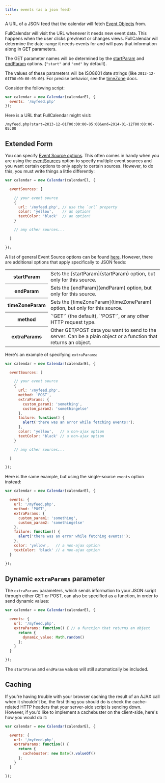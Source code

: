 ```yaml
---
title: events (as a json feed)
---
```


A URL of a JSON feed that the calendar will fetch [Event Objects](event-object) from.

FullCalendar will visit the URL whenever it needs new event data. This happens when the user clicks prev/next or changes views. FullCalendar will determine the date-range it needs events for and will pass that information along in GET parameters.

The GET parameter names will be determined by the [startParam](startParam) and [endParam](endParam) options. (`"start"` and `"end"` by default).

The values of these parameters will be ISO8601 date strings (like `2013-12-01T00:00:00-05:00`). For precise behavior, see the [timeZone](timeZone) docs.

Consider the following script:

```js
var calendar = new Calendar(calendarEl, {
  events: '/myfeed.php'
});
```

Here is a URL that FullCalendar might visit:

`/myfeed.php?start=2013-12-01T00:00:00-05:00&end=2014-01-12T00:00:00-05:00`


## Extended Form

You can specify [Event Source options](event-source-object#options). This often comes in handy when you are using the [eventSources](eventSources) option to specify multiple event sources and you want certain options to only apply to certain sources. However, to do this, you must write things a little differently:

```js
var calendar = new Calendar(calendarEl, {

  eventSources: [

    // your event source
    {
      url: '/myfeed.php', // use the `url` property
      color: 'yellow',    // an option!
      textColor: 'black'  // an option!
    }

    // any other sources...

  ]

});
```

A list of general Event Source options can be found [here](event-source-object#options).
<span id='options'>However, there are additional options that apply specifically to JSON feeds:</span>

<table>

<tr>
<th>startParam</th>
<td markdown='1'>
Sets the [startParam](startParam) option, but only for this source.
</td>
</tr>

<tr>
<th>endParam</th>
<td markdown='1'>
Sets the [endParam](endParam) option, but only for this source.
</td>
</tr>

<tr>
<th>timeZoneParam</th>
<td markdown='1'>
Sets the [timeZoneParam](timeZoneParam) option, but only for this source.
</td>
</tr>

<tr>
<th>method</th>
<td markdown='1'>
`'GET'` (the default), `'POST'`, or any other HTTP request type.
</td>
</tr>

<tr>
<th>extraParams</th>
<td markdown='1'>
Other GET/POST data you want to send to the server. Can be a plain object or a function that returns an object.
</td>
</tr>

</table>


Here's an example of specifying `extraParams`:

```js
var calendar = new Calendar(calendarEl, {

  eventSources: [

    // your event source
    {
      url: '/myfeed.php',
      method: 'POST',
      extraParams: {
        custom_param1: 'something',
        custom_param2: 'somethingelse'
      },
      failure: function() {
        alert('there was an error while fetching events!');
      },
      color: 'yellow',   // a non-ajax option
      textColor: 'black' // a non-ajax option
    }

    // any other sources...

  ]

});
```

Here is the same example, but using the single-source `events` option instead:

```js
var calendar = new Calendar(calendarEl, {

  events: {
    url: '/myfeed.php',
    method: 'POST',
    extraParams: {
      custom_param1: 'something',
      custom_param2: 'somethingelse'
    },
    failure: function() {
      alert('there was an error while fetching events!');
    },
    color: 'yellow',   // a non-ajax option
    textColor: 'black' // a non-ajax option
  }

});
```

## Dynamic `extraParams` parameter

The `extraParams` parameters, which sends information to your JSON script through either GET or POST, can also be specified as a function, in order to send dynamic values:

```js
var calendar = new Calendar(calendarEl, {

  events: {
    url: '/myfeed.php',
    extraParams: function() { // a function that returns an object
      return {
        dynamic_value: Math.random()
      };
    }
  }

});
```

The `startParam` and `endParam` values will still automatically be included.


## Caching

If you're having trouble with your browser caching the result of an AJAX call when it shouldn't be, the first thing you should do is check the cache-related HTTP headers that your server-side script is sending down. However, if you'd like to implement a cachebuster on the client-side, here's how you would do it:

```js
var calendar = new Calendar(calendarEl, {

  events: {
    url: '/myfeed.php',
    extraParams: function() {
      return {
        cachebuster: new Date().valueOf()
      };
    }
  }

});
```
